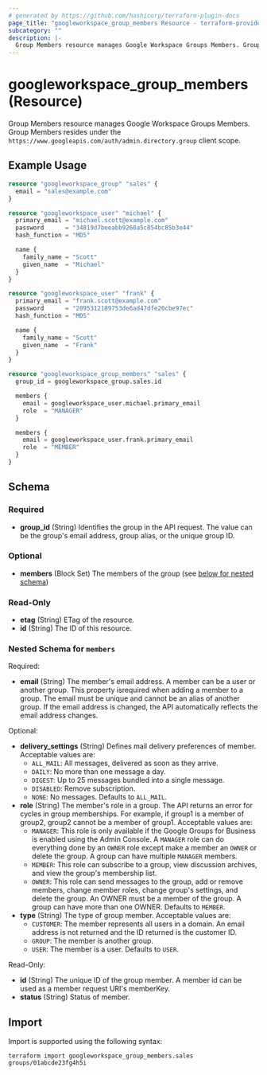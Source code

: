 ```yaml
---
# generated by https://github.com/hashicorp/terraform-plugin-docs
page_title: "googleworkspace_group_members Resource - terraform-provider-googleworkspace"
subcategory: ""
description: |-
  Group Members resource manages Google Workspace Groups Members. Group Members resides under the https://www.googleapis.com/auth/admin.directory.group client scope.
---
```


# googleworkspace_group_members (Resource)

Group Members resource manages Google Workspace Groups Members. Group Members resides under the `https://www.googleapis.com/auth/admin.directory.group` client scope.

## Example Usage

```terraform
resource "googleworkspace_group" "sales" {
  email = "sales@example.com"
}

resource "googleworkspace_user" "michael" {
  primary_email = "michael.scott@example.com"
  password      = "34819d7beeabb9260a5c854bc85b3e44"
  hash_function = "MD5"

  name {
    family_name = "Scott"
    given_name  = "Michael"
  }
}

resource "googleworkspace_user" "frank" {
  primary_email = "frank.scott@example.com"
  password      = "2095312189753de6ad47dfe20cbe97ec"
  hash_function = "MD5"

  name {
    family_name = "Scott"
    given_name  = "Frank"
  }
}

resource "googleworkspace_group_members" "sales" {
  group_id = googleworkspace_group.sales.id

  members {
    email = googleworkspace_user.michael.primary_email
    role  = "MANAGER"
  }

  members {
    email = googleworkspace_user.frank.primary_email
    role  = "MEMBER"
  }
}
```

<!-- schema generated by tfplugindocs -->
## Schema

### Required

- **group_id** (String) Identifies the group in the API request. The value can be the group's email address, group alias, or the unique group ID.

### Optional

- **members** (Block Set) The members of the group (see [below for nested schema](#nestedblock--members))

### Read-Only

- **etag** (String) ETag of the resource.
- **id** (String) The ID of this resource.

<a id="nestedblock--members"></a>
### Nested Schema for `members`

Required:

- **email** (String) The member's email address. A member can be a user or another group. This property isrequired when adding a member to a group. The email must be unique and cannot be an alias of another group. If the email address is changed, the API automatically reflects the email address changes.

Optional:

- **delivery_settings** (String) Defines mail delivery preferences of member. Acceptable values are:
	- `ALL_MAIL`: All messages, delivered as soon as they arrive. 
	- `DAILY`: No more than one message a day. 
	- `DIGEST`: Up to 25 messages bundled into a single message. 
	- `DISABLED`: Remove subscription. 
	- `NONE`: No messages. Defaults to `ALL_MAIL`.
- **role** (String) The member's role in a group. The API returns an error for cycles in group memberships. For example, if group1 is a member of group2, group2 cannot be a member of group1. Acceptable values are: 
	- `MANAGER`: This role is only available if the Google Groups for Business is enabled using the Admin Console. A `MANAGER` role can do everything done by an `OWNER` role except make a member an `OWNER` or delete the group. A group can have multiple `MANAGER` members. 
	- `MEMBER`: This role can subscribe to a group, view discussion archives, and view the group's membership list. 
	- `OWNER`: This role can send messages to the group, add or remove members, change member roles, change group's settings, and delete the group. An OWNER must be a member of the group. A group can have more than one OWNER. Defaults to `MEMBER`.
- **type** (String) The type of group member. Acceptable values are: 
	- `CUSTOMER`: The member represents all users in a domain. An email address is not returned and the ID returned is the customer ID. 
	- `GROUP`: The member is another group. 
	- `USER`: The member is a user. Defaults to `USER`.

Read-Only:

- **id** (String) The unique ID of the group member. A member id can be used as a member request URI's memberKey.
- **status** (String) Status of member.

## Import

Import is supported using the following syntax:

```shell
terraform import googleworkspace_group_members.sales groups/01abcde23fg4h5i
```
